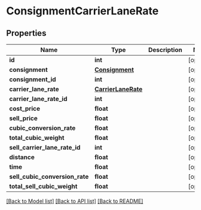 # ConsignmentCarrierLaneRate

## Properties
Name | Type | Description | Notes
------------ | ------------- | ------------- | -------------
**id** | **int** |  | [optional] 
**consignment** | [**Consignment**](Consignment.md) |  | [optional] 
**consignment_id** | **int** |  | [optional] 
**carrier_lane_rate** | [**CarrierLaneRate**](CarrierLaneRate.md) |  | [optional] 
**carrier_lane_rate_id** | **int** |  | [optional] 
**cost_price** | **float** |  | [optional] 
**sell_price** | **float** |  | [optional] 
**cubic_conversion_rate** | **float** |  | [optional] 
**total_cubic_weight** | **float** |  | [optional] 
**sell_carrier_lane_rate_id** | **int** |  | [optional] 
**distance** | **float** |  | [optional] 
**time** | **float** |  | [optional] 
**sell_cubic_conversion_rate** | **float** |  | [optional] 
**total_sell_cubic_weight** | **float** |  | [optional] 

[[Back to Model list]](../README.md#documentation-for-models) [[Back to API list]](../README.md#documentation-for-api-endpoints) [[Back to README]](../README.md)

